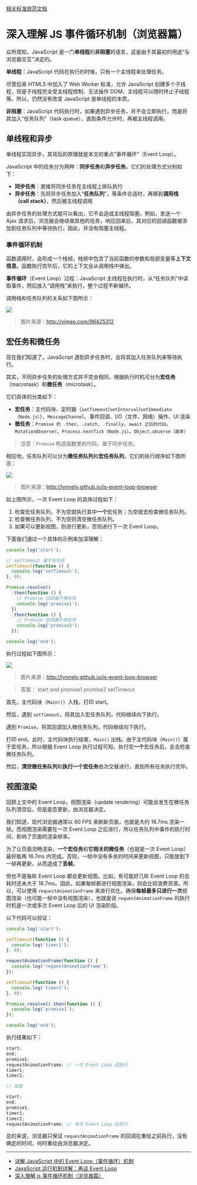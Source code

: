 [相关标准规范文档](https://html.spec.whatwg.org/multipage/webappapis.html#event-loop-processing-model)

# 深入理解 JS 事件循环机制（浏览器篇）

众所周知，JavaScript 是一门**单线程**的**非阻塞**的语言，这是由于其最初的用途“与浏览器交互”决定的。

**单线程**：JavaScript 代码在执行的时候，只有一个主线程来处理任务。

尽管后来 HTML5 中加入了 Web Worker 标准，允许 JavaScript 创建多个子线程，但是子线程完全受主线程控制、无法操作 DOM、主线程可以随时终止子线程 等。所以，仍然没有改变 JavaScript 是单线程的本质。

**非阻塞**：JavaScript 代码执行时，如果遇到异步任务，并不会立即执行，而是将其加入“任务队列”（task queue），直到条件允许时，再被主线程调用。

## 单线程和异步

单线程实现异步，其背后的原理就是本文的重点“事件循环”（Event Loop）。

JavaScript 中的任务分为两种：**同步任务**和**异步任务**。它们的处理方式分别如下：

- **同步任务**：直接将同步任务在主线程上排队执行
- **异步任务**：先将异步任务加入“**任务队列**”，等条件合适时，再移到**调用栈（call stack）**，然后被主线程调用

由异步任务的处理方式就可以看出，它不会造成主线程阻塞。例如，发送一个 Ajax 请求后，浏览器会继续做其他的任务，响应回来后，其对应的回调函数被添加到任务队列中等待执行，因此，并没有阻塞主线程。

### 事件循环机制

函数调用时，会形成一个栈帧，栈帧中包含了当前函数的参数和局部变量等**上下文信息**。函数执行完毕后，它的上下文会从调用栈中弹出。

**事件循环**（Event Loop）过程：JavaScript 主线程在执行时，从“任务队列”中读取事件，然后放入“调用栈”来执行，整个过程不断循环。

调用栈和任务队列的关系如下图所示：

![](./images/event-loop-callstack.png)

> 图片来源：http://vimeo.com/96425312

## 宏任务和微任务

现在我们知道了，JavaScript 遇到异步任务时，会将其加入任务队列来等待执行。

其实，不同异步任务的处理方式并不完全相同，根据执行时机可分为**宏任务**（macrotask）和**微任务**（microtask）。

它们具体的分类如下：

- **宏任务**：主代码块、定时器（`setTimeout`/`setInterval`/`setImmediate（Node.js）`）、`MessageChannel`、事件回调、I/O（文件、网络）操作、UI 渲染
- **微任务**：`Promise 的 .then, .catch, .finally`、`await 之后的代码`、`MutationObserver`、`Process.nextTick（Node.js）`、`Object.observe（废弃）`

> 注意：`Promise` 构造函数里的代码，属于同步任务。

相应地，任务队列可以分为**微任务队列**和**宏任务队列**，它们的执行顺序如下图所示：

![](./images/event-loop-task-queue.png)

> 图片来源：http://lynnelv.github.io/js-event-loop-browser

如上图所示，一次 Event Loop 的具体过程如下：

1. 检查宏任务队列，不为空就执行其中**一个**宏任务；为空就去检查微任务队列。
2. 检查微任务队列，不为空则清空微任务队列。
3. 如果可以更新视图，则进行更新，否则进行下一次 Event Loop。

下面我们通过一个具体的示例来加深理解：

```js
console.log('start');

// setTimeout 属于宏任务
setTimeout(function () {
  console.log('setTimeout');
}, 0);

Promise.resolve()
  .then(function () {
    // Promise 回调属于微任务
    console.log('promise1');
  })
  .then(function () {
    // Promise 回调属于微任务
    console.log('promise2');
  });

console.log('end');
```

执行过程如下图所示：

![](./images/event-loop-excute-demo1.gif)

> 图片来源：http://lynnelv.github.io/js-event-loop-browser

> 答案：
> start
> end
> promise1
> promise2
> setTimeout

首先，主代码块（`Main()`）入栈，打印 start。

然后，遇到 `setTimeout`，将其加入宏任务队列，代码继续向下执行。

遇到 `Promise`，将其回调加入微任务队列，代码继续向下执行。

打印 end。此时，主代码块执行结束，`Main()` 出栈。由于主代码块（`Main()`）属于宏任务，所以根据 Event Loop 执行过程可知，执行完**一个**宏任务后，会去检查微任务队列。

然后，**清空微任务队列**和**执行一个宏任务**依次交替进行，直到所有任务执行完毕。

## 视图渲染

回顾上文中的 Event Loop，视图渲染（update rendering）可能会发生在微任务队列清空后，但是是否更新，由浏览器决定。

我们知道，现代浏览器通常以 60 FPS 来刷新页面，也就是大约 16.7ms 渲染一帧。而视图渲染需要在一次 Event Loop 之后进行，所以任务队列中事件的执行时间，影响了页面的渲染帧率。

为了让页面流畅渲染，**一个宏任务**和**它相关的微任务**（也就是一次 Event Loop）最好能再 16.7ms 内完成。否则，一帧中没有多余的时间来更新视图，只能放到下一帧再更新，从而造成了**丢帧**。

但也不是每轮 Event Loop 都会更新视图。比如，有可能好几轮 Event Loop 的总耗时还未大于 16.7ms。因此，如果每帧都进行视图渲染，则会比较浪费资源。所以，可以使用 `requestAnimationFrame` 来进行优化，确保**每帧最多只进行一次**视图渲染（也可能一帧中没有视图渲染），也就是说 `requestAnimationFrame` 的执行时机是一次或多次 Event Loop 后的 UI 渲染阶段。

以下代码可以验证：

```js
console.log('start');

setTimeout(function () {
  console.log('timer1');
}, 0);

requestAnimationFrame(function () {
  console.log('requestAnimationFrame');
});

setTimeout(function () {
  console.log('timer2');
}, 0);

Promise.resolve().then(function () {
  console.log('promise1');
});

console.log('end');
```

执行结果如下：

```js
start;
end;
promise1;
requestAnimationFrame; // 一次 Event Loop 后执行
timer1;
timer2;

// 或者

start;
end;
promise1;
timer1;
timer2;
requestAnimationFrame; // 多次 Event Loop 后执行
```

总的来说，浏览器只保证 `requestAnimationFrame` 的回调在重绘之前执行，没有确定的时间，何时重绘由浏览器决定。

---

- [详解 JavaScript 中的 Event Loop（事件循环）机制](https://zhuanlan.zhihu.com/p/33058983)
- [JavaScript 运行机制详解：再谈 Event Loop](http://www.ruanyifeng.com/blog/2014/10/event-loop.html)
- [深入理解 js 事件循环机制（浏览器篇）](http://lynnelv.github.io/js-event-loop-browser)
